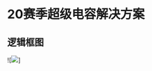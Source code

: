 20赛季超级电容解决方案
====================
## 逻辑框图

![<a href="https://sm.ms/image/9s8gLt1MXlVHerz" target="_blank"><img src="https://i.loli.net/2020/02/09/9s8gLt1MXlVHerz.jpg" ></a>]